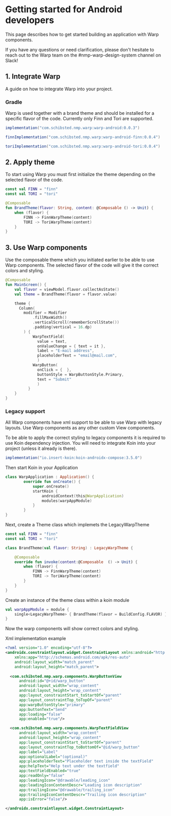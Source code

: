 
# Getting started for Android developers

This page describes how to get started building an application with Warp components.

If you have any questions or need clarification, please don't hesitate to reach out to the Warp team on the #nmp-warp-design-system channel on Slack!


## 1. Integrate Warp

A guide on how to integrate Warp into your project.

### Gradle

Warp is used together with a brand theme and should be installed for a specific flavor of the code. Currently only Finn and Tori are supported.

```gradle
implementation("com.schibsted.nmp.warp:warp-android:0.0.3")

finnImplementation("com.schibsted.nmp.warp:warp-android-finn:0.0.4")

toriImplementation("com.schibsted.nmp.warp:warp-android-tori:0.0.4")
```



## 2. Apply theme
To start using Warp you must first initialize the theme depending on the selected flavor of the code.

```kotlin
const val FINN = "finn"
const val TORI = "tori"

@Composable
fun BrandTheme(flavor: String, content: @Composable () -> Unit) {
    when (flavor) {
        FINN -> FinnWarpTheme(content)
        TORI -> ToriWarpTheme(content)
    }
}
```

## 3. Use Warp components
Use the composable theme which you initiated earlier to be able to use Warp components. The selected flavor of the code will give it the correct colors and styling. 

```kotlin exmaple
@Composable
fun MainScreen() {
    val flavor = viewModel.flavor.collectAsState()
    val theme = BrandTheme(flavor = flavor.value)

    theme {
      Column(
        modifier = Modifier
            .fillMaxWidth()
            .verticalScroll(rememberScrollState())
            .padding(vertical = 16.dp)
        ) {
            WarpTextField(
              value = text,
              onValueChange = { text = it },
              label = "E-mail address",
              placeholderText = "email@mail.com",
              )
            WarpButton(
              onClick = {  },
              buttonStyle = WarpButtonStyle.Primary,
              text = "Submit"
              )
          }
    }
}
```
### Legacy support
All Warp components have xml support to be able to use Warp with legacy layouts. Use Warp components as any other custom View components.

To be able to apply the correct styling to legacy components it is required to use Koin dependency injection. You will need to integrate Koin into your project (unless it already is there).

```gradle
implementation("io.insert-koin:koin-androidx-compose:3.5.0")
```

Then start Koin in your Application
```kotlin
class WarpApplication : Application() {
        override fun onCreate() {
            super.onCreate()
            startKoin {
                androidContext(this@WarpApplication)
                modules(warpAppModule)
            }
        }
}
```
Next, create a Theme class which implemets the LegacyWarpTheme 
```kotlin
const val FINN = "finn"
const val TORI = "tori"

class BrandTheme(val flavor: String) : LegacyWarpTheme {

    @Composable
    override fun invoke(content:@Composable  () -> Unit) {
        when (flavor) {
            FINN -> FinnWarpTheme(content)
            TORI -> ToriWarpTheme(content)
        }
    }
}
```
Create an instance of the theme class within a koin module
```kotlin
val warpAppModule = module {
    single<LegacyWarpTheme> { BrandTheme(flavor = BuildConfig.FLAVOR) }
}
```
Now the warp components will show correct colors and styling.

Xml implementation example

```xml example
<?xml version="1.0" encoding="utf-8"?>
<androidx.constraintlayout.widget.ConstraintLayout xmlns:android="http://schemas.android.com/apk/res/android"
    xmlns:app="http://schemas.android.com/apk/res-auto"
    android:layout_width="match_parent"
    android:layout_height="match_parent">
    
  <com.schibsted.nmp.warp.components.WarpButtonView
      android:id="@+id/warp_button"
      android:layout_width="wrap_content"
      android:layout_height="wrap_content"
      app:layout_constraintStart_toStartOf="parent"
      app:layout_constraintTop_toTopOf="parent"
      app:warpButtonStyle="primary"
      app:buttonText="Send"
      app:loading="false"
      app:enabled="true"/>

  <com.schibsted.nmp.warp.components.WarpTextFieldView
      android:layout_width="wrap_content"
      android:layout_height="wrap_content"
      app:layout_constraintStart_toStartOf="parent"
      app:layout_constraintTop_toBottomOf="@id/warp_button"
      app:label="Label"
      app:optionalLabel="(optional)"
      app:placeholderText="Placeholder text inside the textField"
      app:helpText="Help text under the textfield"
      app:textFieldEnabled="true"
      app:readOnly="false"
      app:leadingIcon="@drawable/leading_icon"
      app:leadingIconContentDescr="Leading icon description"
      app:trailingIcon="@drawable/trailing_icon"
      app:trailingIconContentDescr="Trailing icon description"
      app:isError="false"/>

</androidx.constraintlayout.widget.ConstraintLayout>
```
